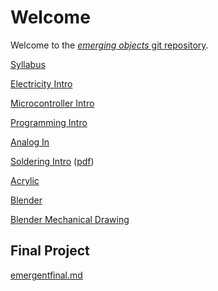 # Welcome

Welcome to the [*emerging objects* git repository](https://github.com/arielchuri/emergentobjects).

[Syllabus](https://github.com/arielchuri/emergentobjects/blob/main/syllabus.md)

[Electricity Intro](electricity_intro/electricity_intro.md)

[Microcontroller Intro](microcontroller_intro.md)

[Programming Intro](programming_intro/programming_01.md)

[Analog In](analogin/analogin.md)

[Soldering Intro](arielchuri.github.io/emergentobjects/soldering/soldering.html) ([pdf](soldering/soldering.pdf))

[Acrylic](acrylic/acrylic.md)

[Blender](blender/blender.md)

[Blender Mechanical Drawing](blender/blender_mechanical.md)

## Final Project

[emergentfinal.md](finalproject/emergentfinal.md)
